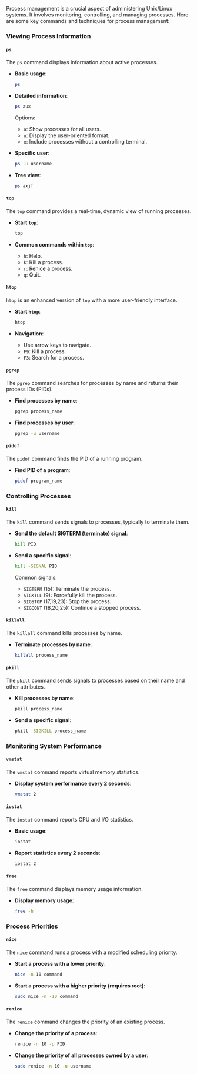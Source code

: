 Process management is a crucial aspect of administering Unix/Linux systems. It involves monitoring, controlling, and managing processes. Here are some key commands and techniques for process management:

### Viewing Process Information

#### `ps`
The `ps` command displays information about active processes.

- **Basic usage**:
  ```bash
  ps
  ```

- **Detailed information**:
  ```bash
  ps aux
  ```
  Options:
  - `a`: Show processes for all users.
  - `u`: Display the user-oriented format.
  - `x`: Include processes without a controlling terminal.

- **Specific user**:
  ```bash
  ps -u username
  ```

- **Tree view**:
  ```bash
  ps axjf
  ```

#### `top`
The `top` command provides a real-time, dynamic view of running processes.

- **Start `top`**:
  ```bash
  top
  ```

- **Common commands within `top`**:
  - `h`: Help.
  - `k`: Kill a process.
  - `r`: Renice a process.
  - `q`: Quit.

#### `htop`
`htop` is an enhanced version of `top` with a more user-friendly interface.

- **Start `htop`**:
  ```bash
  htop
  ```

- **Navigation**:
  - Use arrow keys to navigate.
  - `F9`: Kill a process.
  - `F3`: Search for a process.

#### `pgrep`
The `pgrep` command searches for processes by name and returns their process IDs (PIDs).

- **Find processes by name**:
  ```bash
  pgrep process_name
  ```

- **Find processes by user**:
  ```bash
  pgrep -u username
  ```

#### `pidof`
The `pidof` command finds the PID of a running program.

- **Find PID of a program**:
  ```bash
  pidof program_name
  ```

### Controlling Processes

#### `kill`
The `kill` command sends signals to processes, typically to terminate them.

- **Send the default SIGTERM (terminate) signal**:
  ```bash
  kill PID
  ```

- **Send a specific signal**:
  ```bash
  kill -SIGNAL PID
  ```
  Common signals:
  - `SIGTERM` (15): Terminate the process.
  - `SIGKILL` (9): Forcefully kill the process.
  - `SIGSTOP` (17,19,23): Stop the process.
  - `SIGCONT` (18,20,25): Continue a stopped process.

#### `killall`
The `killall` command kills processes by name.

- **Terminate processes by name**:
  ```bash
  killall process_name
  ```

#### `pkill`
The `pkill` command sends signals to processes based on their name and other attributes.

- **Kill processes by name**:
  ```bash
  pkill process_name
  ```

- **Send a specific signal**:
  ```bash
  pkill -SIGKILL process_name
  ```

### Monitoring System Performance

#### `vmstat`
The `vmstat` command reports virtual memory statistics.

- **Display system performance every 2 seconds**:
  ```bash
  vmstat 2
  ```

#### `iostat`
The `iostat` command reports CPU and I/O statistics.

- **Basic usage**:
  ```bash
  iostat
  ```

- **Report statistics every 2 seconds**:
  ```bash
  iostat 2
  ```

#### `free`
The `free` command displays memory usage information.

- **Display memory usage**:
  ```bash
  free -h
  ```

### Process Priorities

#### `nice`
The `nice` command runs a process with a modified scheduling priority.

- **Start a process with a lower priority**:
  ```bash
  nice -n 10 command
  ```

- **Start a process with a higher priority (requires root)**:
  ```bash
  sudo nice -n -10 command
  ```

#### `renice`
The `renice` command changes the priority of an existing process.

- **Change the priority of a process**:
  ```bash
  renice -n 10 -p PID
  ```

- **Change the priority of all processes owned by a user**:
  ```bash
  sudo renice -n 10 -u username
  ```

